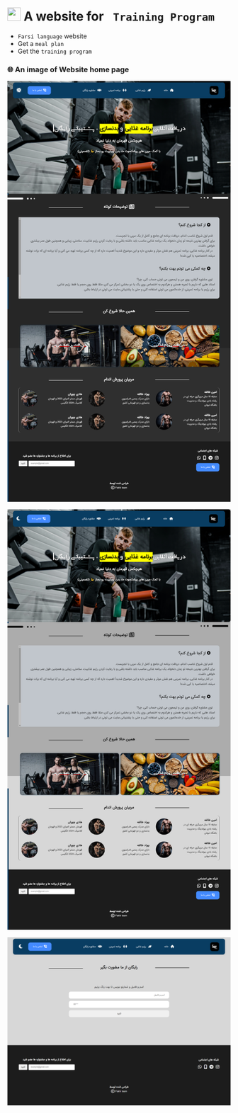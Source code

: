 <h1> <img src="https://user-images.githubusercontent.com/74038190/213844263-a8897a51-32f4-4b3b-b5c2-e1528b89f6f3.png" width='30px' height="30px" /> A website for <code> Training Program </code> </h1>

- `Farsi language` website
- Get a `meal plan`
- Get the `training program`

<h3> 🌐 An image of Website home page</h3>

![website-pic1](https://github.com/ali-fakhrodin/gym-project/blob/main/gym-img(1).jpg)

![website-pic2](https://github.com/ali-fakhrodin/gym-project/blob/main/gym-img(2).jpg)

![website-pic3](https://github.com/ali-fakhrodin/gym-project/blob/main/gym-img(3).jpg)
